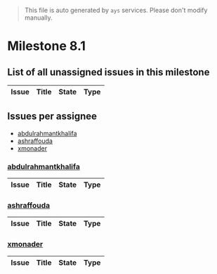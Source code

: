 > This file is auto generated by `ays` services. Please don't modify manually.

# Milestone 8.1

## List of all unassigned issues in this milestone

|Issue|Title|State|Type|
|-----|-----|-----|---|


## Issues per assignee
- [abdulrahmantkhalifa](#abdulrahmantkhalifa)
- [ashraffouda](#ashraffouda)
- [xmonader](#xmonader)



### [abdulrahmantkhalifa](https://github.com/abdulrahmantkhalifa)

|Issue|Title|State|Type|
|-----|-----|-----|----|


### [ashraffouda](https://github.com/ashraffouda)

|Issue|Title|State|Type|
|-----|-----|-----|----|


### [xmonader](https://github.com/xmonader)

|Issue|Title|State|Type|
|-----|-----|-----|----|

